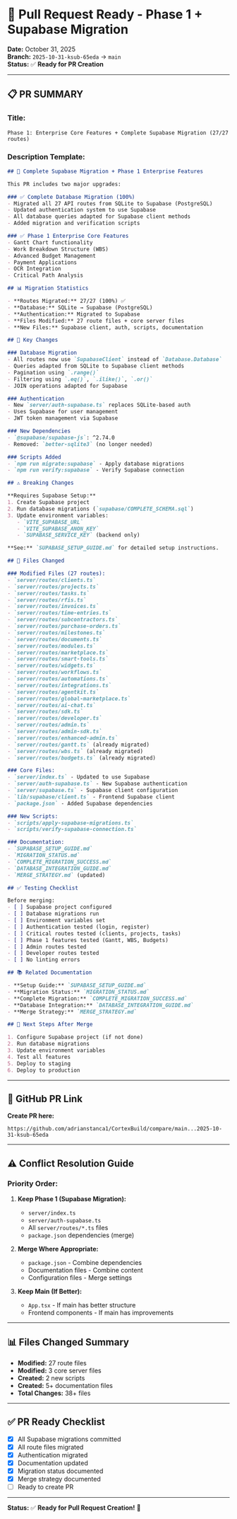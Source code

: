 # 🚀 Pull Request Ready - Phase 1 + Supabase Migration

**Date:** October 31, 2025  
**Branch:** `2025-10-31-ksub-65eda` → `main`  
**Status:** ✅ **Ready for PR Creation**

---

## 📋 **PR SUMMARY**

### **Title:**
```
Phase 1: Enterprise Core Features + Complete Supabase Migration (27/27 routes)
```

### **Description Template:**

```markdown
## 🎉 Complete Supabase Migration + Phase 1 Enterprise Features

This PR includes two major upgrades:

### ✅ Complete Database Migration (100%)
- Migrated all 27 API routes from SQLite to Supabase (PostgreSQL)
- Updated authentication system to use Supabase
- All database queries adapted for Supabase client methods
- Added migration and verification scripts

### ✅ Phase 1 Enterprise Core Features
- Gantt Chart functionality
- Work Breakdown Structure (WBS)
- Advanced Budget Management
- Payment Applications
- OCR Integration
- Critical Path Analysis

## 📊 Migration Statistics

- **Routes Migrated:** 27/27 (100%) ✅
- **Database:** SQLite → Supabase (PostgreSQL)
- **Authentication:** Migrated to Supabase
- **Files Modified:** 27 route files + core server files
- **New Files:** Supabase client, auth, scripts, documentation

## 🔧 Key Changes

### Database Migration
- All routes now use `SupabaseClient` instead of `Database.Database`
- Queries adapted from SQLite to Supabase client methods
- Pagination using `.range()`
- Filtering using `.eq()`, `.ilike()`, `.or()`
- JOIN operations adapted for Supabase

### Authentication
- New `server/auth-supabase.ts` replaces SQLite-based auth
- Uses Supabase for user management
- JWT token management via Supabase

### New Dependencies
- `@supabase/supabase-js`: ^2.74.0
- Removed: `better-sqlite3` (no longer needed)

### Scripts Added
- `npm run migrate:supabase` - Apply database migrations
- `npm run verify:supabase` - Verify Supabase connection

## ⚠️ Breaking Changes

**Requires Supabase Setup:**
1. Create Supabase project
2. Run database migrations (`supabase/COMPLETE_SCHEMA.sql`)
3. Update environment variables:
   - `VITE_SUPABASE_URL`
   - `VITE_SUPABASE_ANON_KEY`
   - `SUPABASE_SERVICE_KEY` (backend only)

**See:** `SUPABASE_SETUP_GUIDE.md` for detailed setup instructions.

## 📝 Files Changed

### Modified Files (27 routes):
- `server/routes/clients.ts`
- `server/routes/projects.ts`
- `server/routes/tasks.ts`
- `server/routes/rfis.ts`
- `server/routes/invoices.ts`
- `server/routes/time-entries.ts`
- `server/routes/subcontractors.ts`
- `server/routes/purchase-orders.ts`
- `server/routes/milestones.ts`
- `server/routes/documents.ts`
- `server/routes/modules.ts`
- `server/routes/marketplace.ts`
- `server/routes/smart-tools.ts`
- `server/routes/widgets.ts`
- `server/routes/workflows.ts`
- `server/routes/automations.ts`
- `server/routes/integrations.ts`
- `server/routes/agentkit.ts`
- `server/routes/global-marketplace.ts`
- `server/routes/ai-chat.ts`
- `server/routes/sdk.ts`
- `server/routes/developer.ts`
- `server/routes/admin.ts`
- `server/routes/admin-sdk.ts`
- `server/routes/enhanced-admin.ts`
- `server/routes/gantt.ts` (already migrated)
- `server/routes/wbs.ts` (already migrated)
- `server/routes/budgets.ts` (already migrated)

### Core Files:
- `server/index.ts` - Updated to use Supabase
- `server/auth-supabase.ts` - New Supabase authentication
- `server/supabase.ts` - Supabase client configuration
- `lib/supabase/client.ts` - Frontend Supabase client
- `package.json` - Added Supabase dependencies

### New Scripts:
- `scripts/apply-supabase-migrations.ts`
- `scripts/verify-supabase-connection.ts`

### Documentation:
- `SUPABASE_SETUP_GUIDE.md`
- `MIGRATION_STATUS.md`
- `COMPLETE_MIGRATION_SUCCESS.md`
- `DATABASE_INTEGRATION_GUIDE.md`
- `MERGE_STRATEGY.md` (updated)

## ✅ Testing Checklist

Before merging:
- [ ] Supabase project configured
- [ ] Database migrations run
- [ ] Environment variables set
- [ ] Authentication tested (login, register)
- [ ] Critical routes tested (clients, projects, tasks)
- [ ] Phase 1 features tested (Gantt, WBS, Budgets)
- [ ] Admin routes tested
- [ ] Developer routes tested
- [ ] No linting errors

## 📚 Related Documentation

- **Setup Guide:** `SUPABASE_SETUP_GUIDE.md`
- **Migration Status:** `MIGRATION_STATUS.md`
- **Complete Migration:** `COMPLETE_MIGRATION_SUCCESS.md`
- **Database Integration:** `DATABASE_INTEGRATION_GUIDE.md`
- **Merge Strategy:** `MERGE_STRATEGY.md`

## 🎯 Next Steps After Merge

1. Configure Supabase project (if not done)
2. Run database migrations
3. Update environment variables
4. Test all features
5. Deploy to staging
6. Deploy to production
```

---

## 🔗 **GitHub PR Link**

**Create PR here:**
```
https://github.com/adrianstanca1/CortexBuild/compare/main...2025-10-31-ksub-65eda
```

---

## ⚠️ **Conflict Resolution Guide**

### **Priority Order:**

1. **Keep Phase 1 (Supabase Migration):**
   - `server/index.ts`
   - `server/auth-supabase.ts`
   - All `server/routes/*.ts` files
   - `package.json` dependencies (merge)

2. **Merge Where Appropriate:**
   - `package.json` - Combine dependencies
   - Documentation files - Combine content
   - Configuration files - Merge settings

3. **Keep Main (If Better):**
   - `App.tsx` - If main has better structure
   - Frontend components - If main has improvements

---

## 📊 **Files Changed Summary**

- **Modified:** 27 route files
- **Modified:** 3 core server files
- **Created:** 2 new scripts
- **Created:** 5+ documentation files
- **Total Changes:** 38+ files

---

## ✅ **PR Ready Checklist**

- [x] All Supabase migrations committed
- [x] All route files migrated
- [x] Authentication migrated
- [x] Documentation updated
- [x] Migration status documented
- [x] Merge strategy documented
- [ ] Ready to create PR

---

**Status:** ✅ **Ready for Pull Request Creation!** 🚀

